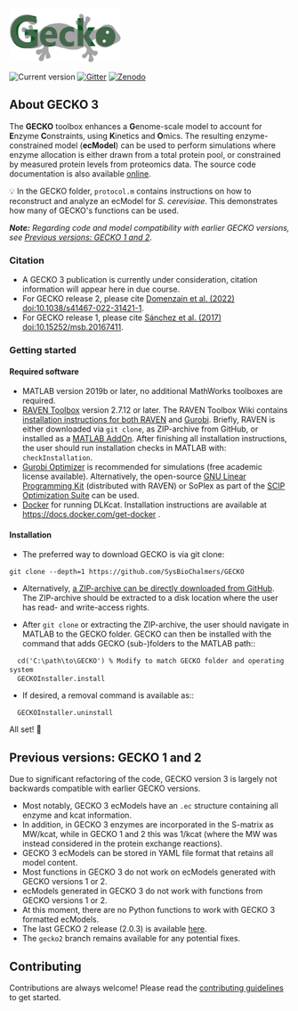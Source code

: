 <img src="./GECKO.png" width="200px">

![Current version](https://badge.fury.io/gh/sysbiochalmers%2Fgecko.svg)
[![Gitter](https://badges.gitter.im/SysBioChalmers/GECKO.svg)](https://gitter.im/SysBioChalmers/GECKO)
[![Zenodo](https://zenodo.org/badge/DOI/10.5281/zenodo.7699818.svg)](https://doi.org/10.5281/zenodo.7699818)

## About GECKO 3

The **GECKO** toolbox enhances a **G**enome-scale model to account for **E**nzyme **C**onstraints, using **K**inetics and **O**mics. The resulting enzyme-constrained model (**ecModel**) can be used to perform simulations where enzyme allocation is either drawn from a total protein pool, or constrained by measured protein levels from proteomics data. The source code documentation is also available
[online](http://sysbiochalmers.github.io/GECKO/doc/).

💡 In the GECKO folder, `protocol.m` contains instructions on how to reconstruct and analyze an ecModel for _S. cerevisiae_. This demonstrates how many of GECKO's functions can be used.

_**Note:** Regarding code and model compatibility with earlier GECKO versions, see [Previous versions: GECKO 1 and 2](#previous-versions-gecko-1-and-2)_.

### Citation

- A GECKO 3 publication is currently under consideration, citation information will appear here in due course.
- For GECKO release 2, please cite [Domenzain et al. (2022) doi:10.1038/s41467-022-31421-1](https://doi.org/10.1038/s41467-022-31421-1).
- For GECKO release 1, please cite [Sánchez et al. (2017) doi:10.15252/msb.20167411](https://doi.org/10.15252/msb.20167411).

### Getting started

#### Required software

- MATLAB version 2019b or later, no additional MathWorks toolboxes are required.
- [RAVEN Toolbox](https://github.com/SysBioChalmers/RAVEN) version 2.7.12 or later. The RAVEN Toolbox Wiki contains [installation instructions for both RAVEN](https://github.com/SysBioChalmers/RAVEN/wiki/Installation) and [Gurobi](https://github.com/SysBioChalmers/RAVEN/wiki/Installation#solvers). Briefly, RAVEN is either downloaded via `git clone`, as ZIP-archive from GitHub, or installed as a [MATLAB AddOn](https://se.mathworks.com/matlabcentral/fileexchange/112330-raven-toolbox). After finishing all installation instructions, the user should run installation checks in MATLAB with: `checkInstallation`.
- [Gurobi Optimizer](https://www.gurobi.com/solutions/gurobi-optimizer/) is recommended for simulations (free academic license available). Alternatively, the open-source [GNU Linear Programming Kit](https://www.gnu.org/software/glpk/) (distributed with RAVEN) or SoPlex as part of the [SCIP Optimization Suite](https://scipopt.org/) can be used.
- [Docker](https://www.docker.com/) for running DLKcat. Installation instructions are available at https://docs.docker.com/get-docker .

#### Installation

- The preferred way to download GECKO is via git clone:

```
git clone --depth=1 https://github.com/SysBioChalmers/GECKO
```

- Alternatively, [a ZIP-archive can be directly downloaded from GitHub](https://github.com/SysBioChalmers/GECKO/releases). The ZIP-archive should be extracted to a disk location where the user has read- and write-access rights.

- After `git clone` or extracting the ZIP-archive, the user should navigate in MATLAB to the GECKO folder. GECKO can then be installed with the command that adds GECKO (sub-)folders to the MATLAB path::

```
  cd('C:\path\to\GECKO') % Modify to match GECKO folder and operating system
  GECKOInstaller.install
```

- If desired, a removal command is available as::

```
  GECKOInstaller.uninstall
```

All set! 🚀

## Previous versions: GECKO 1 and 2

Due to significant refactoring of the code, GECKO version 3 is largely not backwards compatible with earlier GECKO versions.

- Most notably, GECKO 3 ecModels have an `.ec` structure containing all enzyme and kcat information.
- In addition, in GECKO 3 enzymes are incorporated in the S-matrix as MW/kcat, while in GECKO 1 and 2 this was 1/kcat (where the MW was instead considered in the protein exchange reactions).
- GECKO 3 ecModels can be stored in YAML file format that retains all model content.
- Most functions in GECKO 3 do not work on ecModels generated with GECKO versions 1 or 2.
- ecModels generated in GECKO 3 do not work with functions from GECKO versions 1 or 2.
- At this moment, there are no Python functions to work with GECKO 3 formatted ecModels.
- The last GECKO 2 release (2.0.3) is available [here](https://github.com/SysBioChalmers/GECKO/releases/tag/v2.0.3).
- The `gecko2` branch remains available for any potential fixes.

## Contributing

Contributions are always welcome! Please read the [contributing guidelines](https://github.com/SysBioChalmers/GECKO/blob/main/.github/CONTRIBUTING.md) to get started.
